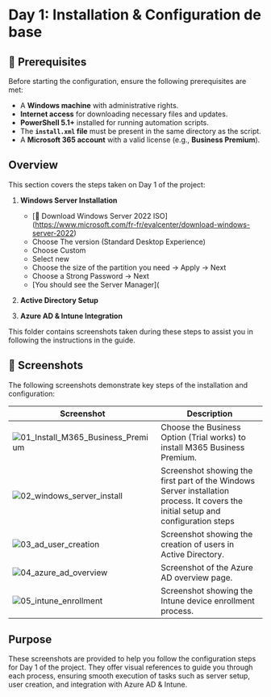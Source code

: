 # Day 1: Installation & Configuration de base

## 🧰 Prerequisites
Before starting the configuration, ensure the following prerequisites are met:
- A **Windows machine** with administrative rights.
- **Internet access** for downloading necessary files and updates.
- **PowerShell 5.1+** installed for running automation scripts.
- The **`install.xml` file** must be present in the same directory as the script.
- A **Microsoft 365 account** with a valid license (e.g., **Business Premium**).

## Overview
This section covers the steps taken on Day 1 of the project:
1. **Windows Server Installation**
   - [🔽 Download Windows Server 2022 ISO] (https://www.microsoft.com/fr-fr/evalcenter/download-windows-server-2022)
   - Choose The version (Standard Desktop Experience)
   - Choose Custom
   - Select new
   - Choose the size of the partition you need -> Apply -> Next
   - Choose a Strong Password -> Next
   - [You should see the Server Manager](
     
3. **Active Directory Setup**
4. **Azure AD & Intune Integration**

This folder contains screenshots taken during these steps to assist you in following the instructions in the guide.

## 📸 Screenshots
The following screenshots demonstrate key steps of the installation and configuration:

| Screenshot | Description |
|------------|-------------|
| ![01_Install_M365_Business_Premium](https://github.com/AliChoukatli/SecureIT-for-SMB/blob/main/Screenshots/Day1_Installation_AD/Install%20M365%20Business%20Premium.png) | Choose the Business Option (Trial works) to install M365 Business Premium. |
| ![02_windows_server_install](Screenshots/Day1_Installation_AD/02_windows_server_install.png) | Screenshot showing the first part of the Windows Server installation process. It covers the initial setup and configuration steps
| ![03_ad_user_creation](Screenshots/Day1_Installation_AD/03_ad_user_creation.png) | Screenshot showing the creation of users in Active Directory. |
| ![04_azure_ad_overview](Screenshots/Day1_Installation_AD/04_azure_ad_overview.png) | Screenshot of the Azure AD overview page. |
| ![05_intune_enrollment](Screenshots/Day1_Installation_AD/05_intune_enrollment.png) | Screenshot showing the Intune device enrollment process. |

## Purpose
These screenshots are provided to help you follow the configuration steps for Day 1 of the project. They offer visual references to guide you through each process, ensuring smooth execution of tasks such as server setup, user creation, and integration with Azure AD & Intune.
